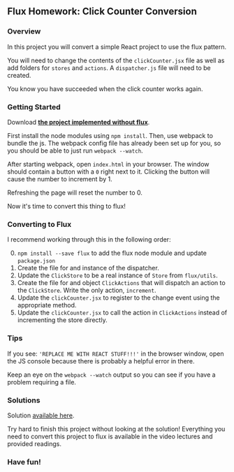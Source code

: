 ## Flux Homework: Click Counter Conversion

### Overview

In this project you will convert a simple React project to use the flux pattern.

You will need to change the contents of the `clickCounter.jsx` file as well as
add folders for `stores` and `actions`. A `dispatcher.js` file will need to
be created.

You know you have succeeded when the click counter works again.

### Getting Started

Download **[the project implemented without flux][click-skeleton]**.

First install the node modules using `npm install`. Then, use webpack to bundle
the js. The webpack config file has already been set up for you, so you should
be able to just run `webpack --watch`.

After starting webpack, open `index.html` in your browser. The window should
contain a button with a `0` right next to it. Clicking the button will cause
the number to increment by 1.

Refreshing the page will reset the number to 0.

Now it's time to convert this thing to flux!

### Converting to Flux

I recommend working through this in the following order:

0. `npm install --save flux` to add the flux node module and update `package.json`
0. Create the file for and instance of the dispatcher.
0. Update the `ClickStore` to be a real instance of `Store` from `flux/utils`.
0. Create the file for and object `ClickActions` that will dispatch an action
  to the `ClickStore`. Write the only action, `increment`.
0. Update the `clickCounter.jsx` to register to the change event using the
  appropriate method.
0. Update the `clickCounter.jsx` to call the action in `ClickActions` instead
  of incrementing the store directly.


### Tips
If you see: `'REPLACE ME WITH REACT STUFF!!!'` in the browser window, open the
JS console because there is probably a helpful error in there.

Keep an eye on the `webpack --watch` output so you can see if you have a problem
requiring a file.


### Solutions
Solution [available here][click-solution].

Try hard to finish this project without looking at the solution!
Everything you need to convert this project to flux is available in the
video lectures and provided readings.

### Have fun!

[click-skeleton]: click_counter_skeleton.zip?raw=true
[click-solution]: click_counter_solution.zip?raw=true
